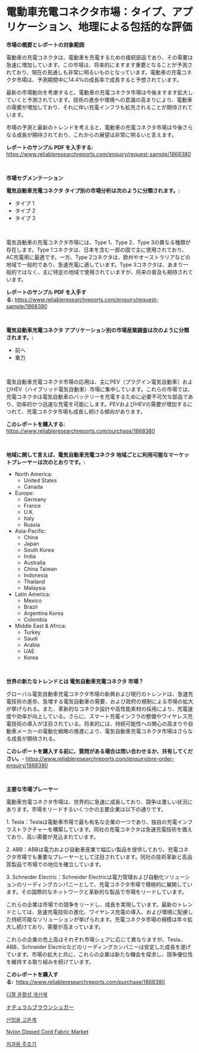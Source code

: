 <p><h1>電動車充電コネクタ市場：タイプ、アプリケーション、地理による包括的な評価</h1></p><p><strong>市場の概要とレポートの対象範囲</strong></p>
<p><p>電動車の充電コネクタは、電動車を充電するための接続部品であり、その需要は急速に増加しています。この市場は、将来的にますます重要となることが予測されており、現在の見通しも非常に明るいものとなっています。電動車の充電コネクタ市場は、予測期間中に14.4%の成長率で成長すると予想されています。</p><p>最新の市場動向を考慮すると、電動車の充電コネクタ市場は今後ますます拡大していくと予測されています。技術の進歩や環境への意識の高まりにより、電動車の需要が増加しており、それに伴い充電インフラも拡充されることが期待されています。</p><p>市場の予測と最新のトレンドを考えると、電動車の充電コネクタ市場は今後さらなる成長が期待されており、これからの展望は非常に明るいと言えます。</p></p>
<p><strong>レポートのサンプル PDF を入手する:</strong> <a href="https://www.reliableresearchreports.com/enquiry/request-sample/1868380">https://www.reliableresearchreports.com/enquiry/request-sample/1868380</a></p>
<p>&nbsp;</p>
<p><strong>市場セグメンテーション</strong></p>
<p><strong>電気自動車充電コネクタ タイプ別の市場分析は次のように分類されます。:</strong></p>
<p><ul><li>タイプ 1</li><li>タイプ 2</li><li>タイプ 3</li></ul></p>
<p>&nbsp;</p>
<p><p>電気自動車の充電コネクタ市場には、Type 1、Type 2、Type 3の異なる種類が存在します。Type 1コネクタは、日本を含む一部の国で主に使用されており、AC充電用に最適です。一方、Type 2コネクタは、欧州やオーストラリアなどの地域で一般的であり、急速充電に適しています。Type 3コネクタは、あまり一般的ではなく、主に特定の地域で使用されていますが、将来の普及も期待されています。</p></p>
<p><strong>レポートのサンプル PDF を入手する:</strong>&nbsp;<a href="https://www.reliableresearchreports.com/enquiry/request-sample/1868380">https://www.reliableresearchreports.com/enquiry/request-sample/1868380</a></p>
<p>&nbsp;</p>
<p><strong> 電気自動車充電コネクタ アプリケーション別の市場産業調査は次のように分類されます。:</strong></p>
<p><ul><li>前へ</li><li>重力</li></ul></p>
<p>&nbsp;</p>
<p><p>電気自動車充電コネクタ市場の応用は、主にPEV（プラグイン電気自動車）およびHEV（ハイブリッド電気自動車）市場に集中しています。これらの市場では、充電コネクタは電気自動車のバッテリーを充電するために必要不可欠な部品であり、効率的かつ迅速な充電を可能にします。PEVおよびHEVの需要が増加するにつれて、充電コネクタ市場も成長し続ける傾向があります。</p></p>
<p><strong>このレポートを購入する:</strong>&nbsp; <a href="https://www.reliableresearchreports.com/purchase/1868380">https://www.reliableresearchreports.com/purchase/1868380</a></p>
<p>&nbsp;</p>
<p><strong>地域に関して言えば、電気自動車充電コネクタ 地域ごとに利用可能なマーケットプレーヤーは次のとおりです。:</strong></p>
<p><ul>
    <li>
        North America:
        <ul>
            <li>United States</li>
            <li>Canada</li>
        </ul>
    </li>
    <li>
        Europe:
        <ul>
            <li>Germany</li>
            <li>France</li>
            <li>U.K.</li>
            <li>Italy</li>
            <li>Russia</li>
        </ul>
    </li>
    <li>
        Asia-Pacific:
        <ul>
            <li>China</li>
            <li>Japan</li>
            <li>South Korea</li>
            <li>India</li>
            <li>Australia</li>
            <li>China Taiwan</li>
            <li>Indonesia</li>
            <li>Thailand</li>
            <li>Malaysia</li>
        </ul>
    </li>
    <li>
        Latin America:
        <ul>
            <li>Mexico</li>
            <li>Brazil</li>
            <li>Argentina Korea</li>
            <li>Colombia</li>
        </ul>
    </li>
    <li>
        Middle East & Africa:
        <ul>
            <li>Turkey</li>
            <li>Saudi</li>
            <li>Arabia</li>
            <li>UAE</li>
            <li>Korea</li>
        </ul>
    </li>
    </ul></p>
<p>&nbsp;</p>
<p><strong>世界の新たなトレンドとは 電気自動車充電コネクタ 市場？</strong></p>
<p><p>グローバル電気自動車充電コネクタ市場の新興および現行のトレンドは、急速充電技術の進歩、急増する電気自動車の需要、および政府の規制による市場の拡大が挙げられる。また、革新的なコネクタ設計や高性能素材の採用により、充電速度や効率が向上している。さらに、スマート充電インフラの整備やワイヤレス充電技術の導入が注目されている。将来的には、持続可能性への関心の高まりや自動車メーカーの電動化戦略の推進により、電気自動車充電コネクタ市場はさらなる成長が期待される。</p></p>
<p><strong>このレポートを購入する前に、質問がある場合は問い合わせるか、共有してください。</strong>- <a href="https://www.reliableresearchreports.com/enquiry/pre-order-enquiry/1868380">https://www.reliableresearchreports.com/enquiry/pre-order-enquiry/1868380</a></p>
<p>&nbsp;</p>
<p><strong>主要な市場プレーヤー</strong></p>
<p><p>電動車充電コネクタ市場は、世界的に急速に成長しており、競争は激しい状況にあります。市場をリードするいくつかの主要企業は以下の通りです。</p><p>1. Tesla：Teslaは電動車市場で最も有名な企業の一つであり、独自の充電インフラストラクチャーを構築しています。同社の充電コネクタは急速充電技術を備えており、高い需要が見込まれています。</p><p>2. ABB：ABBは電力および自動車産業で幅広い製品を提供しており、充電コネクタ市場でも重要なプレーヤーとして注目されています。同社の技術革新と高品質製品で市場での地位を確立しています。</p><p>3. Schneider Electric：Schneider Electricは電力管理および自動化ソリューションのリーディングカンパニーとして、充電コネクタ市場で積極的に展開しています。その国際的なネットワークと革新的な製品で市場をリードしています。</p><p>これらの企業は市場での競争をリードし、成長を実現しています。最新のトレンドとしては、急速充電技術の進化、ワイヤレス充電の導入、および環境に配慮した持続可能なソリューションが挙げられます。充電コネクタ市場の規模は年々拡大し続けており、需要が高まっています。</p><p>これらの企業の売上高はそれぞれ市場シェアに応じて異なりますが、Tesla、ABB、Schneider Electricなどのリーディングカンパニーは安定した成長を遂げています。市場の拡大と共に、これらの企業は新たな機会を探求し、競争優位性を維持する取り組みを続けています。</p></p>
<p><strong>このレポートを購入する:</strong>&nbsp;&nbsp;<a href="https://www.reliableresearchreports.com/purchase/1868380">https://www.reliableresearchreports.com/purchase/1868380</a></p>
<p><p><a href="https://medium.com/@hermanokutneva7878567/%EB%94%94%EC%A0%A4-%EC%9C%A4%ED%99%9C%EC%9C%A0-%EA%B0%9C%EC%84%A0%EC%A0%9C-%EC%8B%9C%EC%9E%A5-%EB%B6%84%EC%84%9D-%EA%B8%80%EB%A1%9C%EB%B2%8C-%EC%82%B0%EC%97%85-%EC%A0%84%EB%A7%9D-%EB%B0%8F-%EC%98%88%EC%B8%A1-2024%EB%85%84%EB%B6%80%ED%84%B0-2031%EB%85%84%EA%B9%8C%EC%A7%80-3d3e7b5ebbd9">디젤 윤활성 개선제</a></p><p><a href="https://github.com/cbigkbh02719/Market-Research-Report-List-1/blob/main/58981121809.md">ナチュラルブラウンシュガー</a></p><p><a href="https://github.com/vsr06p4p49/Market-Research-Report-List-1/blob/main/53690151471.md">산업용 고온계</a></p><p><a href="https://github.com/CliffMedina6/Market-Research-Report-List-3/blob/main/nylon-dipped-cord-fabric-market.md">Nylon Dipped Cord Fabric Market</a></p><p><a href="https://medium.com/@gabrielblanda5656/%EC%B9%98%EA%B3%BC-%EC%A3%BC%EC%A1%B0-%EA%B8%B0%EA%B3%84-%EC%8B%9C%EC%9E%A5-%EB%8F%99%ED%96%A5-%EB%B0%8F-%EC%8B%9C%EC%9E%A5-%EB%B6%84%EC%84%9D%EC%9D%80-2024-2031%EB%85%84%EA%B9%8C%EC%A7%80-%EC%98%88%EC%B8%A1%EB%90%A9%EB%8B%88%EB%8B%A4-19904d1fbcbf">치과용 주조기</a></p></p>